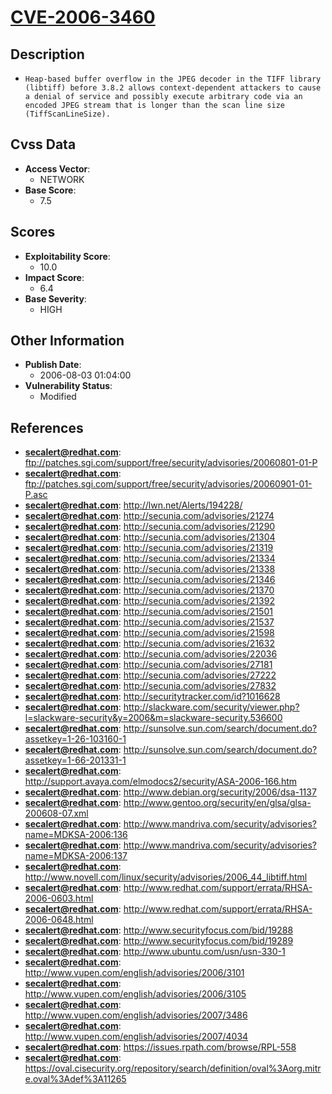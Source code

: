 
# [CVE-2006-3460](https://cve.mitre.org/cgi-bin/cvename.cgi?name=CVE-2006-3460)

## Description

- `Heap-based buffer overflow in the JPEG decoder in the TIFF library (libtiff) before 3.8.2 allows context-dependent attackers to cause a denial of service and possibly execute arbitrary code via an encoded JPEG stream that is longer than the scan line size (TiffScanLineSize).`

## Cvss Data

- **Access Vector**:
  - NETWORK
- **Base Score**:
  - 7.5

## Scores

- **Exploitability Score**:
  - 10.0
- **Impact Score**:
  - 6.4
- **Base Severity**:
  - HIGH

## Other Information

- **Publish Date**:
  - 2006-08-03 01:04:00
- **Vulnerability Status**:
  - Modified

## References

- **secalert@redhat.com**: ftp://patches.sgi.com/support/free/security/advisories/20060801-01-P
- **secalert@redhat.com**: ftp://patches.sgi.com/support/free/security/advisories/20060901-01-P.asc
- **secalert@redhat.com**: http://lwn.net/Alerts/194228/
- **secalert@redhat.com**: http://secunia.com/advisories/21274
- **secalert@redhat.com**: http://secunia.com/advisories/21290
- **secalert@redhat.com**: http://secunia.com/advisories/21304
- **secalert@redhat.com**: http://secunia.com/advisories/21319
- **secalert@redhat.com**: http://secunia.com/advisories/21334
- **secalert@redhat.com**: http://secunia.com/advisories/21338
- **secalert@redhat.com**: http://secunia.com/advisories/21346
- **secalert@redhat.com**: http://secunia.com/advisories/21370
- **secalert@redhat.com**: http://secunia.com/advisories/21392
- **secalert@redhat.com**: http://secunia.com/advisories/21501
- **secalert@redhat.com**: http://secunia.com/advisories/21537
- **secalert@redhat.com**: http://secunia.com/advisories/21598
- **secalert@redhat.com**: http://secunia.com/advisories/21632
- **secalert@redhat.com**: http://secunia.com/advisories/22036
- **secalert@redhat.com**: http://secunia.com/advisories/27181
- **secalert@redhat.com**: http://secunia.com/advisories/27222
- **secalert@redhat.com**: http://secunia.com/advisories/27832
- **secalert@redhat.com**: http://securitytracker.com/id?1016628
- **secalert@redhat.com**: http://slackware.com/security/viewer.php?l=slackware-security&y=2006&m=slackware-security.536600
- **secalert@redhat.com**: http://sunsolve.sun.com/search/document.do?assetkey=1-26-103160-1
- **secalert@redhat.com**: http://sunsolve.sun.com/search/document.do?assetkey=1-66-201331-1
- **secalert@redhat.com**: http://support.avaya.com/elmodocs2/security/ASA-2006-166.htm
- **secalert@redhat.com**: http://www.debian.org/security/2006/dsa-1137
- **secalert@redhat.com**: http://www.gentoo.org/security/en/glsa/glsa-200608-07.xml
- **secalert@redhat.com**: http://www.mandriva.com/security/advisories?name=MDKSA-2006:136
- **secalert@redhat.com**: http://www.mandriva.com/security/advisories?name=MDKSA-2006:137
- **secalert@redhat.com**: http://www.novell.com/linux/security/advisories/2006_44_libtiff.html
- **secalert@redhat.com**: http://www.redhat.com/support/errata/RHSA-2006-0603.html
- **secalert@redhat.com**: http://www.redhat.com/support/errata/RHSA-2006-0648.html
- **secalert@redhat.com**: http://www.securityfocus.com/bid/19288
- **secalert@redhat.com**: http://www.securityfocus.com/bid/19289
- **secalert@redhat.com**: http://www.ubuntu.com/usn/usn-330-1
- **secalert@redhat.com**: http://www.vupen.com/english/advisories/2006/3101
- **secalert@redhat.com**: http://www.vupen.com/english/advisories/2006/3105
- **secalert@redhat.com**: http://www.vupen.com/english/advisories/2007/3486
- **secalert@redhat.com**: http://www.vupen.com/english/advisories/2007/4034
- **secalert@redhat.com**: https://issues.rpath.com/browse/RPL-558
- **secalert@redhat.com**: https://oval.cisecurity.org/repository/search/definition/oval%3Aorg.mitre.oval%3Adef%3A11265
